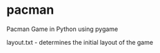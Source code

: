 # pacman
Pacman Game in Python  using pygame

layout.txt - determines the initial layout of the game
